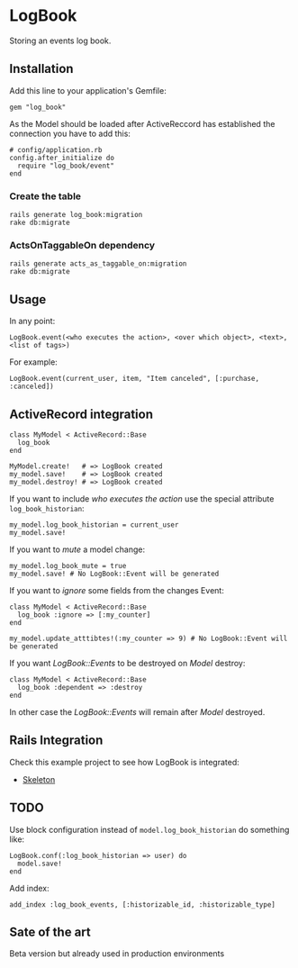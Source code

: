 # LogBook

Storing an events log book.

## Installation

Add this line to your application's Gemfile:

    gem "log_book"

As the Model should be loaded after ActiveReccord has established the connection you have to add this:

    # config/application.rb
    config.after_initialize do
      require "log_book/event"
    end

### Create the table

    rails generate log_book:migration
    rake db:migrate

### ActsOnTaggableOn dependency

    rails generate acts_as_taggable_on:migration
    rake db:migrate

## Usage

In any point:

    LogBook.event(<who executes the action>, <over which object>, <text>, <list of tags>)

For example:

    LogBook.event(current_user, item, "Item canceled", [:purchase, :canceled])

## ActiveRecord integration

    class MyModel < ActiveRecord::Base
      log_book
    end

    MyModel.create!   # => LogBook created
    my_model.save!    # => LogBook created
    my_model.destroy! # => LogBook created

If you want to include _who executes the action_ use the special attribute `log_book_historian`:

    my_model.log_book_historian = current_user
    my_model.save!

If you want to _mute_ a model change:

    my_model.log_book_mute = true
    my_model.save! # No LogBook::Event will be generated

If you want to _ignore_ some fields from the changes Event:

    class MyModel < ActiveRecord::Base
      log_book :ignore => [:my_counter]
    end

    my_model.update_atttibtes!(:my_counter => 9) # No LogBook::Event will be generated

If you want _LogBook::Events_ to be destroyed on _Model_ destroy:

    class MyModel < ActiveRecord::Base
      log_book :dependent => :destroy
    end

In other case the _LogBook::Events_ will remain after _Model_ destroyed.

## Rails Integration

Check this example project to see how LogBook is integrated:

- [Skeleton](https://github.com/fguillen/Skeleton)

## TODO

Use block configuration instead of `model.log_book_historian` do something like:

    LogBook.conf(:log_book_historian => user) do
      model.save!
    end

Add index:

    add_index :log_book_events, [:historizable_id, :historizable_type]

## Sate of the art

Beta version but already used in production environments
